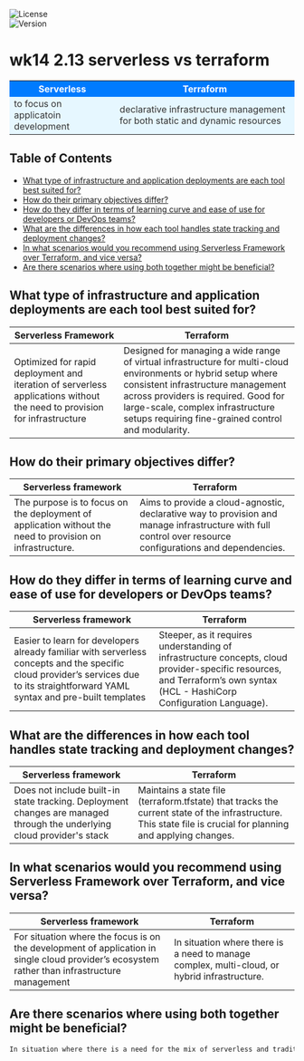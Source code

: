 ![License](https://img.shields.io/badge/license-MIT-blue.svg)  
![Version](https://img.shields.io/badge/version-1.0.0-green.svg)  

# wk14 2.13 serverless vs terraform

<!-- 2x2 table using html tags -->
<table>
  <!-- Header Row -->
  <tr>
    <th style="background-color: #007bff; color: #ffffff;">Serverless</th>
    <th style="background-color: #007bff; color: #ffffff;">Terraform</th>
  </tr>
  <!-- Data Rows -->
  <tr>
    <td style="background-color: #e6f7ff; color: #333333;">to focus on applicatoin development</td>
    <td style="background-color: #e6f7ff; color: #333333;">declarative infrastructure management for both static and dynamic resources</td>
  </tr>
</table>

## Table of Contents
- [What type of infrastructure and application deployments are each tool best suited for?](#suit)
- [How do their primary objectives differ?](#obj)
- [How do they differ in terms of learning curve and ease of use for developers or DevOps teams?](#learn)
- [What are the differences in how each tool handles state tracking and deployment changes?](#diff)
- [In what scenarios would you recommend using Serverless Framework over Terraform, and vice versa?](#recommend)
- [Are there scenarios where using both together might be beneficial?](#together)

<a id="suit"></a>
## What type of infrastructure and application deployments are each tool best suited for?
| Serverless Framework  | Terraform |
|------|-----------|
| Optimized for rapid deployment and iteration of serverless applications without the need to provision for infrastructure    | Designed for managing a wide range of virtual infrastructure for multi-cloud environments or hybrid setup where consistent infrastructure management across providers is required. Good for large-scale, complex infrastructure setups requiring fine-grained control and modularity.

<a id="obj"></a>
## How do their primary objectives differ?
| Serverless framework	| Terraform | 
|------|-----------|
| The purpose is to focus on the deployment of application without the need to provision on infrastructure. | Aims to provide a cloud-agnostic, declarative way to provision and manage infrastructure with full control over resource configurations and dependencies. |

<a id="learn"></a>
## How do they differ in terms of learning curve and ease of use for developers or DevOps teams?
| Serverless framework	| Terraform | 
|------|-----------|
| Easier to learn for developers already familiar with serverless concepts and the specific cloud provider’s services due to its straightforward YAML syntax and pre-built templates | Steeper, as it requires understanding of infrastructure concepts, cloud provider-specific resources, and Terraform’s own syntax (HCL - HashiCorp Configuration Language). |

<a id="diff"></a>
## What are the differences in how each tool handles state tracking and deployment changes?
| Serverless framework	| Terraform | 
|------|-----------|
| Does not include built-in state tracking. Deployment changes are managed through the underlying cloud provider's stack | Maintains a state file (terraform.tfstate) that tracks the current state of the infrastructure. This state file is crucial for planning and applying changes. |

<a id="recommend"></a>
## In what scenarios would you recommend using Serverless Framework over Terraform, and vice versa?
| Serverless framework	| Terraform | 
|------|-----------|
| For situation where the focus is on the development of application in single cloud provider’s ecosystem rather than infrastructure management | In situation where there is a need to manage complex, multi-cloud, or hybrid infrastructure. |

<a id="together"></a>
## Are there scenarios where using both together might be beneficial?
```bash
In situation where there is a need for the mix of serverless and traditional infrastructure. Terraform can manage the traditional infrastructure, while Serverless Framework handles the serverless components.
```


